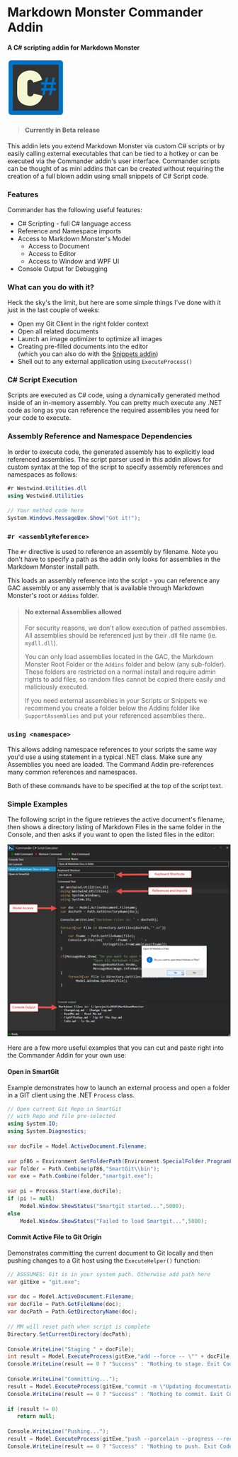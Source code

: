 # Markdown Monster Commander Addin

#### A C# scripting addin for Markdown Monster

<img src="icon.png" Height="128"  />

> #### Currently in Beta release 

This addin lets you extend Markdown Monster via custom C# scripts or by easily calling external executables that can be tied to a hotkey or can be executed via the Commander addin's user interface. Commander scripts can be thought of as mini addins that can be created without requiring the creation of a full blown addin using small snippets of C# Script code.

### Features
Commander has the following  useful features:

* C# Scripting - full C# language access
* Reference and Namespace imports
* Access to Markdown Monster's Model
    * Access to Document
    * Access to Editor
    * Access to Window and WPF UI
* Console Output for Debugging

### What can you do with it?
Heck the sky's the limit, but here are some simple things I've done with it just in the last couple of weeks:

* Open my Git Client in the right folder context
* Open all related documents
* Launch an image optimizer to optimize all images
* Creating pre-filled documents into the editor  
(which you can also do with the [Snippets addin]())
* Shell out to any external application using `ExecuteProcess()`

### C# Script Execution
Scripts are executed as C# code, using a dynamically generated method inside of an in-memory assembly. You can pretty much execute any .NET code as long as you can reference the required assemblies you need for your code to execute.

### Assembly Reference and Namespace Dependencies
In order to execute code, the generated assembly has to explicitly load referenced assemblies. The script parser used in this addin allows for custom syntax at the top of the script to specify assembly references and namespaces as follows:

```cs
#r Westwind.Utilities.dll
using Westwind.Utilities

// Your method code here
System.Windows.MessageBox.Show("Got it!");
```

### `#r <assemblyReference>`
The `#r` directive is used to reference an assembly by filename. Note you don't have to specify a path as the addin only looks for assemblies in the Markdown Monster install path.

This loads an assembly reference into the script - you can reference any GAC assembly or any assembly that is available through Markdown Monster's root or `Addins` folder. 

> #### No external Assemblies allowed
> For security reasons, we don't allow execution of pathed assemblies. All assemblies should be referenced just by their .dll file name (ie. `mydll.dll`).
>
>You can only load assemblies located in the GAC, the Markdown Monster Root Folder or the `Addins` folder and below (any sub-folder). These folders are restricted on a normal install and require admin rights to add files, so random files cannot be copied there easily and maliciously executed.
>
> If you need external assemblies in your Scripts or Snippets we recommend you create a folder below the Addins folder like `SupportAssemblies` and put your referenced assemblies there.. 

### `using <namespace>`  
This allows adding namespace references to your scripts the same way you'd use a using statement in a typical .NET class. Make sure any Assemblies you need are loaded. The Command Addin pre-references many common references and namespaces.

Both of these commands have to be specified at the top of the script text.

### Simple Examples
The following script in the figure retrieves the active document's filename, then shows a directory listing of Markdown Files in the same folder in the Console, and then asks if you want to open the listed files in the editor:

![](CommanderAddin/screenshot.png)

Here are a few more useful examples that you can cut and paste right into the Commander Addin for your own use:

#### Open in SmartGit
Example demonstrates how to launch an external process and open a folder in a GIT client using the .NET `Process` class.

```cs
// Open current Git Repo in SmartGit
// with Repo and file pre-selected
using System.IO;
using System.Diagnostics;

var docFile = Model.ActiveDocument.Filename;

var pf86 = Environment.GetFolderPath(Environment.SpecialFolder.ProgramFilesX86);
var folder = Path.Combine(pf86,"SmartGit\\bin");
var exe = Path.Combine(folder,"smartgit.exe");

var pi = Process.Start(exe,docFile);
if (pi != null)
    Model.Window.ShowStatus("Smartgit started...",5000);
else
    Model.Window.ShowStatus("Failed to load Smartgit...",5000);
```

#### Commit Active File to Git Origin
Demonstrates committing the current document to Git locally and then pushing changes to a Git host using the `ExecuteHelper()` function:

```cs
// ASSSUMES: Git is in your system path. Otherwise add path here
var gitExe = "git.exe";

var doc = Model.ActiveDocument.Filename;
var docFile = Path.GetFileName(doc);
var docPath = Path.GetDirectoryName(doc);

// MM will reset path when script is complete
Directory.SetCurrentDirectory(docPath);

Console.WriteLine("Staging " + docFile);
int result = Model.ExecuteProcess(gitExe,"add --force -- \"" + docFile + "\"");
Console.WriteLine(result == 0 ? "Success" : "Nothing to stage. Exit Code: " + result);

Console.WriteLine("Committing...");
result = Model.ExecuteProcess(gitExe,"commit -m \"Updating documentation for " + docFile +"\"");
Console.WriteLine(result == 0 ? "Success" : "Nothing to commit. Exit Code: " + result);

if (result != 0)
   return null;

Console.WriteLine("Pushing...");
result = Model.ExecuteProcess(gitExe,"push --porcelain --progress --recurse-submodules=check origin refs/heads/master:refs/heads/master");
Console.WriteLine(result == 0 ? "Success" : "Nothing to push. Exit Code: " + result);
```



